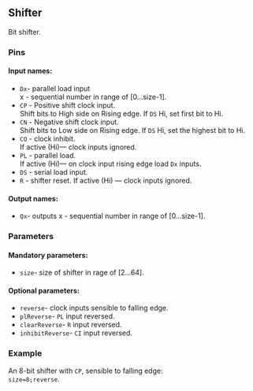 ## Shifter

Bit shifter.

### Pins

#### Input names:

- `Dx`- parallel load input  
  x - sequential number in range of [0…size-1].
- `CP` - Positive shift clock input.  
  Shift bits to High side on Rising edge. If `DS` Hi, set first bit to Hi.
- `CN` - Negative shift clock input.   
  Shift bits to Low side on Rising edge. If `DS` Hi, set the highest bit to Hi.
- `CO` - clock inhibit.  
  If active (Hi)— clock inputs ignored.
- `PL` - parallel load.  
  If active (Hi)— on clock input rising edge load `Dx` inputs.
- `DS` - serial load input.
- `R` - shifter reset.
  If active (Hi) — clock inputs ignored.

#### Output names:

- `Qx`- outputs
  x - sequential number in range of [0…size-1].

### Parameters

#### Mandatory parameters:

- `size`- size of shifter in rage of [2…64].

#### Optional parameters:

- `reverse`- clock inputs sensible to falling edge.
- `plReverse`- `PL` input reversed.
- `clearReverse`- `R` input reversed.
- `inhibitReverse`- `CI` input reversed.

### Example

An 8-bit shifter with `CP`, sensible to falling edge:  
`size=8;reverse`.

